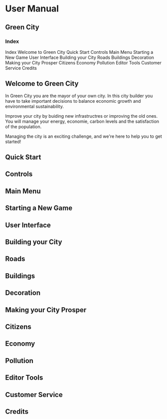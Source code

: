 # User Manual

## Green City

### Index

Index
Welcome to Green City
Quick Start
Controls
Main Menu
Starting a New Game
User Interface
Building your City
Roads
Buildings
Decoration
Making your City Prosper
Citizens
Economy
Pollution
Editor Tools
Customer Service
Credits

## Welcome to Green City

In Green City you are the mayor of your own city. In this city builder you have to take important decisions to balance economic growth and environmental sustainability.

Improve your city by buiding new infrastructres or improving the old ones. You will manage your energy, economie, carbon levels and the satisfaction of the population.

Managing the city is an exciting challenge, and we're here to help you to get started!

## Quick Start

## Controls

## Main Menu

## Starting a New Game

## User Interface

## Building your City

## Roads

## Buildings

## Decoration

## Making your City Prosper

## Citizens

## Economy

## Pollution

## Editor Tools

## Customer Service

## Credits

